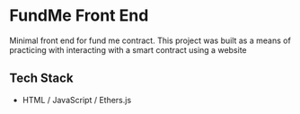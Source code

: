 # FundMe Front End 

Minimal front end for fund me contract. This project was built as a means of practicing with interacting with a smart contract using a website

## Tech Stack 
- HTML / JavaScript / Ethers.js